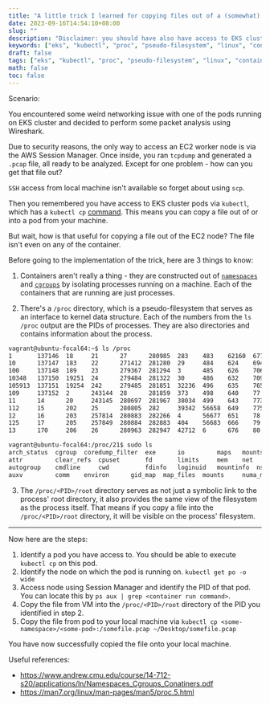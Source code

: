 ```yaml
---
title: "A little trick I learned for copying files out of a (somewhat) locked down EC2 worker node for EKS"
date: 2023-09-16T14:54:10+08:00
slug: ""
description: "Disclaimer: you should have also have access to EKS cluster via `kubectl`"
keywords: ["eks", "kubectl", "proc", "pseudo-filesystem", "linux", "containers", "namespaces", "cgroups"]
draft: false
tags: ["eks", "kubectl", "proc", "pseudo-filesystem", "linux", "containers", "namespaces", "cgroups"]
math: false
toc: false
---
```


Scenario:

You encountered some weird networking issue with one of the pods running on EKS cluster and decided to perform some packet analysis using Wireshark. 

Due to security reasons, the only way to access an EC2 worker node is via the AWS Session Manager. Once inside, you ran `tcpdump` and generated a `.pcap` file, all ready to be analyzed. Except for one problem - how can you get that file out?

`SSH` access from local machine isn't available so forget about using `scp`.

Then you remembered you have access to EKS cluster pods via `kubectl`, which has a `kubectl cp` [command](https://kubernetes.io/docs/reference/generated/kubectl/kubectl-commands#cp). This means you can copy a file out of or into a pod from your machine.

But wait, how is that useful for copying a file out of the EC2 node? The file isn't even on any of the container.

Before going to the implementation of the trick, here are 3 things to know:
1. Containers aren't really a thing - they are constructed out of [`namespaces`](https://man7.org/linux/man-pages/man7/namespaces.7.html) and [`cgroups`](https://man7.org/linux/man-pages/man7/cgroups.7.html) by isolating processes running on a machine. Each of the containers that are running are just processes.

2. There's a `/proc` directory, which is a pseudo-filesystem that serves as an interface to kernel data structure. Each of the numbers from the `ls /proc` output are the PIDs of processes. They are also directories and contains information about the process.
```bash
vagrant@ubuntu-focal64:~$ ls /proc
1       137146  18     21      27      280985  283    483    62160  67759  807  94         consoles     interrupts   kpageflags  pagetypeinfo  sys                zoneinfo
10      137147  183    22      271412  281280  29     484    624    694    81   95         cpuinfo      iomem        loadavg     partitions    sysrq-trigger
100     137148  189    23      279367  281294  3      485    626    70634  82   96         crypto       ioports      locks       pressure      sysvipc
10348   137150  19251  24      279484  281322  30     486    632    709    83   960        devices      irq          mdstat      sched_debug   thread-self
105913  137151  19254  242     279485  281851  32236  496    635    76507  84   97         diskstats    kallsyms     meminfo     schedstat     timer_list
109     137152  2      243144  28      281859  373    498    640    77     85   99         dma          kcore        misc        scsi          tty
11      14      20     243145  280697  281967  38034  499    643    77326  89   acpi       driver       key-users    modules     self          uptime
112     15      202    25      280805  282     39342  56658  649    77541  9    buddyinfo  execdomains  keys         mounts      slabinfo      version
12      16      203    257814  280883  282266  4      56677  651    78     90   bus        fb           kmsg         mpt         softirqs      version_signature
125     17      205    257849  280884  282883  404    56683  666    79     92   cgroups    filesystems  kpagecgroup  mtrr        stat          vmallocinfo
13      170     206    26      280963  282947  42712  6      676    80     93   cmdline    fs           kpagecount   net         swaps         vmstat
```

```bash
vagrant@ubuntu-focal64:/proc/21$ sudo ls
arch_status  cgroup	 coredump_filter  exe	   io	      maps	 mountstats  oom_adj	    patch_state  sched	    smaps	  statm    timers
attr	     clear_refs  cpuset		  fd	   limits     mem	 net	     oom_score	    personality  schedstat  smaps_rollup  status   timerslack_ns
autogroup    cmdline	 cwd		  fdinfo   loginuid   mountinfo  ns	     oom_score_adj  projid_map	 sessionid  stack	  syscall  uid_map
auxv	     comm	 environ	  gid_map  map_files  mounts	 numa_maps   pagemap	    root	 setgroups  stat	  task	   wchan
```

3. The `/proc/<PID>/root` directory serves as not just a symbolic link to the process' root directory, it also provides the same view of the filesystem as the process itself. That means if you copy a file into the `/proc/<PID>/root` directory, it will be visible on the process' filesystem.

---

Now here are the steps:

1. Identify a pod you have access to. You should be able to execute `kubectl cp` on this pod.
2. Identify the node on which the pod is running on. `kubectl get po -o wide`
3. Access node using Session Manager and identify the PID of that pod. You can locate this by `ps aux | grep <container run command>`.
4. Copy the file from VM into the `/proc/<PID>/root` directory of the PID you identified in step 2.
5. Copy the file from pod to your local machine via `kubectl cp <some-namespace>/<some-pod>:/somefile.pcap ~/Desktop/somefile.pcap`

You have now successfully copied the file onto your local machine.

Useful references:
-  https://www.andrew.cmu.edu/course/14-712-s20/applications/ln/Namespaces_Cgroups_Conatiners.pdf
- https://man7.org/linux/man-pages/man5/proc.5.html